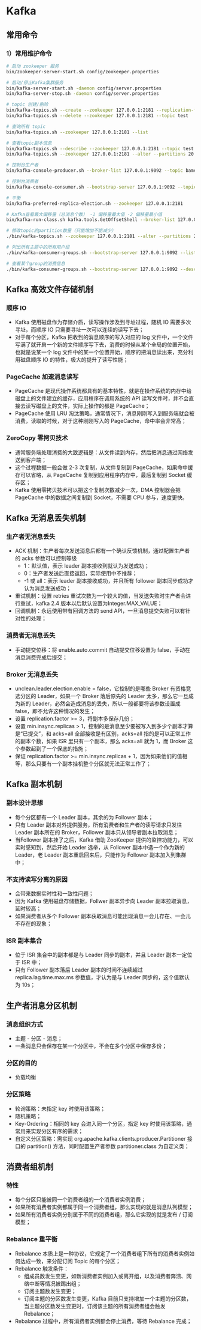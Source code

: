 # Kafka
## 常用命令
### 1）常用维护命令
```bash
# 启动 zookeeper 服务
bin/zookeeper-server-start.sh config/zookeeper.properties

# 启动/停止Kafka集群服务
bin/kafka-server-start.sh -daemon config/server.properties
bin/kafka-server-stop.sh -daemon config/server.properties

# topic 创建/删除
bin/kafka-topics.sh --create --zookeeper 127.0.0.1:2181 --replication-factor 1 --partitions 3 --topic test
bin/kafka-topics.sh --delete --zookeeper 127.0.0.1:2181 --topic test

# 查询所有 topic
bin/kafka-topics.sh --zookeeper 127.0.0.1:2181 --list

# 查看topic副本信息
bin/kafka-topics.sh --describe --zookeeper 127.0.0.1:2181 --topic test
bin/kafka-topics.sh --zookeeper 127.0.0.1:2181 --alter --partitions 20 --topic test

# 控制台生产者
bin/kafka-console-producer.sh --broker-list 127.0.0.1:9092 --topic bametl-cop-lltf

# 控制台消费者
bin/kafka-console-consumer.sh --bootstrap-server 127.0.0.1:9092 --topic test | grep -E '201800001345'

# 平衡
bin/kafka-preferred-replica-election.sh --zookeeper 127.0.0.1:2181

# Kafka查看最大偏移量（总消息个数） -1 偏移量最大值 -2 偏移量最小值
bin/kafka-run-class.sh kafka.tools.GetOffsetShell --broker-list 127.0.0.1:9092 --topic test --time -1

# 修改topic的partition数量（只能增加不能减少）
./bin/kafka-topics.sh --zookeeper 127.0.0.1:2181 --alter --partitions 20 --topic test

# 列出所有主题中的所有用户组
./bin/kafka-consumer-groups.sh --bootstrap-server 127.0.0.1:9092 --list

# 查看某个group的消费信息
./bin/kafka-consumer-groups.sh --bootstrap-server 127.0.0.1:9092 --describe --group groupName
```

## Kafka 高效文件存储机制
### 顺序 IO
- Kafka 使用磁盘作为存储介质，读写操作涉及到寻址过程，随机 IO 需要多次寻址，而顺序 IO 只需要寻址一次可以连续的读写下去；
- 对于每个分区，Kafka 把收到的消息顺序的写入对应的 log 文件中，一个文件写满了就开启一个新的文件顺序写下去，消费的时候从某个全局的位置开始，也就是说某一个 log 文件中的某一个位置开始，顺序的把消息读出来，充分利用磁盘顺序 IO 的特性，极大的提升了读写性能；

### PageCache 加速消息读写
- PageCache 是现代操作系统都具有的基本特性，就是在操作系统的内存中给磁盘上的文件建立的缓存，应用程序在调用系统的 API 读写文件时，并不会直接去读写磁盘上的文件，实际上操作的都是 PageCache；
- PageCache 使用 LRU 淘汰策略，通常情况下，消息刚刚写入到服务端就会被消费，读取的时候，对于这种刚刚写入的 PageCache，命中率会非常高；

### ZeroCopy 零拷贝技术
- 通常服务端处理消费的大致逻辑是：从文件读到内存，然后把消息通过网络发送到客户端；
- 这个过程数据一般会做 2-3 次复制，从文件复制到 PageCache，如果命中缓存可以省略，从 PageCache 复制到应用程序内存中，最后复制到 Socket 缓存区；
- Kafka 使用零拷贝技术可以把这个复制次数减少一次，DMA 控制器会把 PageCache 中的数据之间复制到 Socket，不需要 CPU 参与，速度更快。

## Kafka 无消息丢失机制

### 生产者无消息丢失
- ACK 机制：生产者每次发送消息后都有一个确认反馈机制，通过配置生产者的 acks 参数可以控制等级
    - 1：默认值，表示 leader 副本接收到就认为发送成功；
    - 0：生产者发送后直接返回，实际使用中不推荐；
    - -1 或 all：表示 leader 副本接收成功，并且所有 follower 副本同步成功才认为消息发送成功；
- 重试机制：设置 retries 重试次数为一个较大的值，当发送失败时生产者会进行重试，kafka 2.4 版本以后默认设置为Integer.MAX_VALUE；
- 回调机制：永远使用带有回调方法的 send API，一旦消息提交失败可以有针对性的处理；

### 消费者无消息丢失
- 手动提交位移：将 enable.auto.commit 自动提交位移设置为 false，手动在消息消费完成后提交；

### Broker 无消息丢失
- unclean.leader.election.enable = false，它控制的是哪些 Broker 有资格竞选分区的 Leader，如果一个 Broker 落后原先的 Leader 太多，那么它一旦成为新的 Leader，必然会造成消息的丢失，所以一般都要将该参数设置成 false，即不允许这种情况的发生；
- 设置 replication.factor >= 3，将副本多保存几份；
- 设置 min.insync.replicas > 1，控制的是消息至少要被写入到多少个副本才算是“已提交”，和 acks=all 全部接收是有区别，acks=all 指的是可以正常工作的副本个数，如果 ISR 里只有一个副本，那么 acks=all 就为 1，而 Broker 这个参数起到了一个保底的措施；
- 保证 replication.factor >= min.insync.replicas + 1，因为如果他们的值相等，那么只要有一个副本挂机整个分区就无法正常工作了；

## Kafka 副本机制

### 副本设计思想
- 每个分区都有一个 Leader 副本，其余的为 Follower 副本；
- 只有 Leader 副本对外提供服务，所有消费者和生产者的读写请求只发往 Leader 副本所在的 Broker，Follower 副本只从领导者副本拉取消息；
- 当Follower 副本挂了之后，Kafka 借助 ZooKeeper 提供的监控功能力，可以实时感知到，然后开始 Leader 选举，从 Follower 副本中选一个作为新的 Leader，老 Leader 副本重启回来后，只能作为 Follower 副本加入到集群中；

### 不支持读写分离的原因
- 会带来数据实时性和一致性问题；
- 因为 Kafka 使用磁盘存储数据，Follwer 副本异步向 Leader 副本拉取消息，延时较高；
- 如果消费者从多个 Follower 副本获取消息可能出现消息一会儿存在、一会儿不存在的现象；

### ISR 副本集合
- 位于 ISR 集合中的副本都是与 Leader 同步的副本，并且 Leader 副本一定位于 ISR 中；
- 只有 Follower 副本落后 Leader 副本的时间不连续超过 replica.lag.time.max.ms 参数值，才认为是与 Leader 同步的，这个值默认为 10s；   

## 生产者消息分区机制
### 消息组织方式
- 主题 - 分区 - 消息；
- 一条消息只会保存在某一个分区中，不会在多个分区中保存多份；

### 分区的目的
- 负载均衡

### 分区策略
- 轮询策略：未指定 key 时使用该策略；
- 随机策略；
- Key-Ordering：相同的 key 会进入同一个分区，指定 key 时使用该策略，通常用来实现分区有序的需求；
- 自定义分区策略：需实现 org.apache.kafka.clients.producer.Partitioner 接口的 partition() 方法，同时配置生产者参数 partitioner.class 为自定义类；

## 消费者组机制
### 特性
- 每个分区只能被同一个消费者组的一个消费者实例消费；
- 如果所有消费者实例都属于同一个消费者组，那么实现的就是消息队列模型；
- 如果所有消费者实例分别属于不同的消费者组，那么它实现的就是发布 / 订阅模型；

### Rebalance 重平衡
- Rebalance 本质上是一种协议，它规定了一个消费者组下所有的消费者实例如何达成一致，来分配订阅 Topic 的每个分区；
- Rebalance 触发条件：
    - 组成员数发生变更，如新消费者实例加入或离开组，以及消费者奔溃、网络中断等情况被踢出组；
    - 订阅主题数发生变更；
    - 订阅主题的分区数发生变更，Kafka 目前只支持增加一个主题的分区数，当主题分区数发生变更时，订阅该主题的所有消费者组会触发 Rebalance；
- Rebalance 过程中，所有消费者实例都会停止消费，等待 Rebalance 完成；